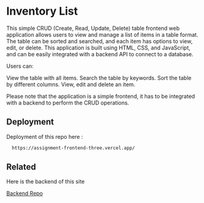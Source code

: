 
# Inventory List

This simple CRUD (Create, Read, Update, Delete) table frontend web application allows users to view and manage a list of items in a table format. The table can be sorted and searched, and each item has options to view, edit, or delete. This application is built using HTML, CSS, and JavaScript, and can be easily integrated with a backend API to connect to a database.

Users can:

View the table with all items.
Search the table by keywords.
Sort the table by different columns.
View, edit and delete an item.


Please note that the application is a simple frontend, it has to be integrated with a backend to perform the CRUD operations.


## Deployment

Deployment of this repo here :

```bash
  https://assignment-frontend-three.vercel.app/
```


## Related

Here is the backend of this site

[Backend Repo](https://github.com/matiassingers/awesome-readme)

